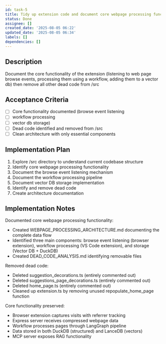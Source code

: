 ```yaml
---
id: task-5
title: Tidy up extension code and document core webpage processing functionality
status: Done
assignee: []
created_date: '2025-08-05 06:22'
updated_date: '2025-08-05 06:34'
labels: []
dependencies: []
---
```


## Description

Document the core functionality of the extension (listening to web page browse events, processing them using a workflow, adding them to a vector db) then remove all other dead code from /src

## Acceptance Criteria

- [ ] Core functionality documented (browse event listening
- [ ] workflow processing
- [ ] vector db storage)
- [ ] Dead code identified and removed from /src
- [ ] Clean architecture with only essential components

## Implementation Plan

1. Explore /src directory to understand current codebase structure
2. Identify core webpage processing functionality 
3. Document the browse event listening mechanism
4. Document the workflow processing pipeline
5. Document vector DB storage implementation
6. Identify and remove dead code
7. Create architecture documentation

## Implementation Notes

Documented core webpage processing functionality:
- Created WEBPAGE_PROCESSING_ARCHITECTURE.md documenting the complete data flow
- Identified three main components: browse event listening (browser extension), workflow processing (VS Code extension), and storage (Vector DB + DuckDB)
- Created DEAD_CODE_ANALYSIS.md identifying removable files

Removed dead code:
- Deleted suggestion_decorations.ts (entirely commented out)
- Deleted suggestions_page_decorations.ts (entirely commented out)  
- Deleted home_page.ts (entirely commented out)
- Cleaned up extension.ts by removing unused repopulate_home_page function

Core functionality preserved:
- Browser extension captures visits with referrer tracking
- Express server receives compressed webpage data
- Workflow processes pages through LangGraph pipeline
- Data stored in both DuckDB (structured) and LanceDB (vectors)
- MCP server exposes RAG functionality
